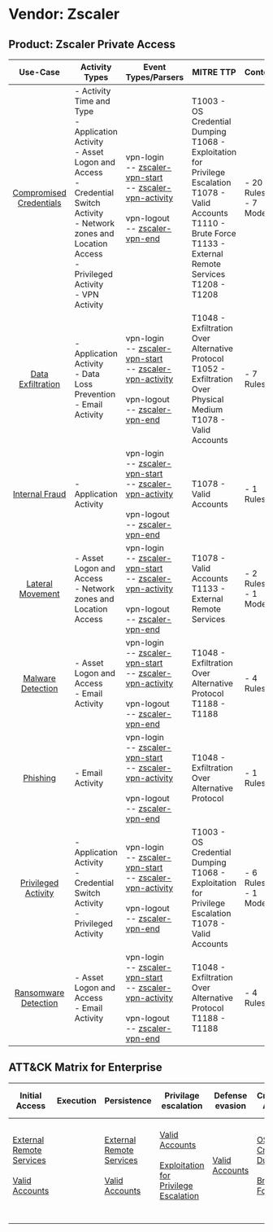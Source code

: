 Vendor: Zscaler
===============
Product: Zscaler Private Access
-------------------------------
|                                 Use-Case                                  | Activity Types                                                                                                                                                                                    | Event Types/Parsers                                                                                                                                                                                                                                               | MITRE TTP                                                                                                                                                                                | Content                    |
|:-------------------------------------------------------------------------:| ------------------------------------------------------------------------------------------------------------------------------------------------------------------------------------------------- | ----------------------------------------------------------------------------------------------------------------------------------------------------------------------------------------------------------------------------------------------------------------- | ---------------------------------------------------------------------------------------------------------------------------------------------------------------------------------------- | -------------------------- |
| [Compromised Credentials](../UseCases/usecase_compromised_credentials.md) | - Activity Time  and Type<br>- Application Activity<br>- Asset Logon and Access<br>- Credential Switch Activity<br>- Network zones and Location Access<br>- Privileged Activity<br>- VPN Activity |  vpn-login<br> -- [zscaler-vpn-start](../Parsers/parserContent_zscaler-vpn-start.md)<br> -- [zscaler-vpn-activity](../Parsers/parserContent_zscaler-vpn-activity.md)<br><br> vpn-logout<br> -- [zscaler-vpn-end](../Parsers/parserContent_zscaler-vpn-end.md)<br> | T1003 - OS Credential Dumping<br>T1068 - Exploitation for Privilege Escalation<br>T1078 - Valid Accounts<br>T1110 - Brute Force<br>T1133 - External Remote Services<br>T1208 - T1208<br> |  - 20 Rules<br> - 7 Models |
|       [Data Exfiltration](../UseCases/usecase_data_exfiltration.md)       | - Application Activity<br>- Data Loss Prevention<br>- Email Activity                                                                                                                              |  vpn-login<br> -- [zscaler-vpn-start](../Parsers/parserContent_zscaler-vpn-start.md)<br> -- [zscaler-vpn-activity](../Parsers/parserContent_zscaler-vpn-activity.md)<br><br> vpn-logout<br> -- [zscaler-vpn-end](../Parsers/parserContent_zscaler-vpn-end.md)<br> | T1048 - Exfiltration Over Alternative Protocol<br>T1052 - Exfiltration Over Physical Medium<br>T1078 - Valid Accounts<br>                                                                |  - 7 Rules<br>             |
|          [Internal Fraud](../UseCases/usecase_internal_fraud.md)          | - Application Activity                                                                                                                                                                            |  vpn-login<br> -- [zscaler-vpn-start](../Parsers/parserContent_zscaler-vpn-start.md)<br> -- [zscaler-vpn-activity](../Parsers/parserContent_zscaler-vpn-activity.md)<br><br> vpn-logout<br> -- [zscaler-vpn-end](../Parsers/parserContent_zscaler-vpn-end.md)<br> | T1078 - Valid Accounts<br>                                                                                                                                                               |  - 1 Rules<br>             |
|        [Lateral Movement](../UseCases/usecase_lateral_movement.md)        | - Asset Logon and Access<br>- Network zones and Location Access                                                                                                                                   |  vpn-login<br> -- [zscaler-vpn-start](../Parsers/parserContent_zscaler-vpn-start.md)<br> -- [zscaler-vpn-activity](../Parsers/parserContent_zscaler-vpn-activity.md)<br><br> vpn-logout<br> -- [zscaler-vpn-end](../Parsers/parserContent_zscaler-vpn-end.md)<br> | T1078 - Valid Accounts<br>T1133 - External Remote Services<br>                                                                                                                           |  - 2 Rules<br> - 1 Models  |
|       [Malware Detection](../UseCases/usecase_malware_detection.md)       | - Asset Logon and Access<br>- Email Activity                                                                                                                                                      |  vpn-login<br> -- [zscaler-vpn-start](../Parsers/parserContent_zscaler-vpn-start.md)<br> -- [zscaler-vpn-activity](../Parsers/parserContent_zscaler-vpn-activity.md)<br><br> vpn-logout<br> -- [zscaler-vpn-end](../Parsers/parserContent_zscaler-vpn-end.md)<br> | T1048 - Exfiltration Over Alternative Protocol<br>T1188 - T1188<br>                                                                                                                      |  - 4 Rules<br>             |
|                [Phishing](../UseCases/usecase_phishing.md)                | - Email Activity                                                                                                                                                                                  |  vpn-login<br> -- [zscaler-vpn-start](../Parsers/parserContent_zscaler-vpn-start.md)<br> -- [zscaler-vpn-activity](../Parsers/parserContent_zscaler-vpn-activity.md)<br><br> vpn-logout<br> -- [zscaler-vpn-end](../Parsers/parserContent_zscaler-vpn-end.md)<br> | T1048 - Exfiltration Over Alternative Protocol<br>                                                                                                                                       |  - 1 Rules<br>             |
|     [Privileged Activity](../UseCases/usecase_privileged_activity.md)     | - Application Activity<br>- Credential Switch Activity<br>- Privileged Activity                                                                                                                   |  vpn-login<br> -- [zscaler-vpn-start](../Parsers/parserContent_zscaler-vpn-start.md)<br> -- [zscaler-vpn-activity](../Parsers/parserContent_zscaler-vpn-activity.md)<br><br> vpn-logout<br> -- [zscaler-vpn-end](../Parsers/parserContent_zscaler-vpn-end.md)<br> | T1003 - OS Credential Dumping<br>T1068 - Exploitation for Privilege Escalation<br>T1078 - Valid Accounts<br>                                                                             |  - 6 Rules<br> - 1 Models  |
|    [Ransomware Detection](../UseCases/usecase_ransomware_detection.md)    | - Asset Logon and Access<br>- Email Activity                                                                                                                                                      |  vpn-login<br> -- [zscaler-vpn-start](../Parsers/parserContent_zscaler-vpn-start.md)<br> -- [zscaler-vpn-activity](../Parsers/parserContent_zscaler-vpn-activity.md)<br><br> vpn-logout<br> -- [zscaler-vpn-end](../Parsers/parserContent_zscaler-vpn-end.md)<br> | T1048 - Exfiltration Over Alternative Protocol<br>T1188 - T1188<br>                                                                                                                      |  - 4 Rules<br>             |

ATT&CK Matrix for Enterprise
----------------------------
| Initial Access                                                                                                                                   | Execution | Persistence                                                                                                                                      | Privilage escalation                                                                                                                                          | Defense evasion                                                     | Credential Access                                                                                                                          | Discovery | Lateral Movement | Collection | Command and Control | Exfiltration                                                                                                                                                                      | Impact |
| ------------------------------------------------------------------------------------------------------------------------------------------------ | --------- | ------------------------------------------------------------------------------------------------------------------------------------------------ | ------------------------------------------------------------------------------------------------------------------------------------------------------------- | ------------------------------------------------------------------- | ------------------------------------------------------------------------------------------------------------------------------------------ | --------- | ---------------- | ---------- | ------------------- | --------------------------------------------------------------------------------------------------------------------------------------------------------------------------------- | ------ |
| [External Remote Services](https://attack.mitre.org/techniques/T1133)<br><br>[Valid Accounts](https://attack.mitre.org/techniques/T1078)<br><br> |           | [External Remote Services](https://attack.mitre.org/techniques/T1133)<br><br>[Valid Accounts](https://attack.mitre.org/techniques/T1078)<br><br> | [Valid Accounts](https://attack.mitre.org/techniques/T1078)<br><br>[Exploitation for Privilege Escalation](https://attack.mitre.org/techniques/T1068)<br><br> | [Valid Accounts](https://attack.mitre.org/techniques/T1078)<br><br> | [OS Credential Dumping](https://attack.mitre.org/techniques/T1003)<br><br>[Brute Force](https://attack.mitre.org/techniques/T1110)<br><br> |           |                  |            |                     | [Exfiltration Over Alternative Protocol](https://attack.mitre.org/techniques/T1048)<br><br>[Exfiltration Over Physical Medium](https://attack.mitre.org/techniques/T1052)<br><br> |        |